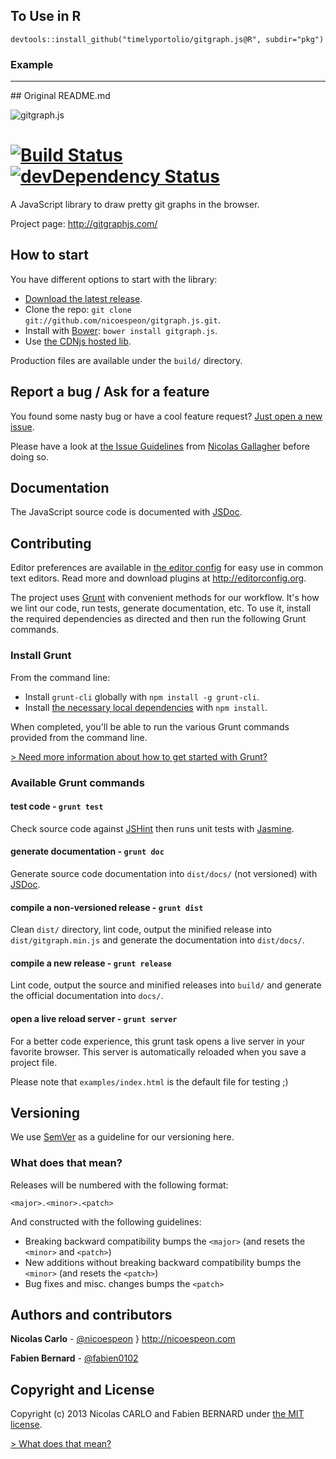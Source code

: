 ## To Use in R

```
devtools::install_github("timelyportolio/gitgraph.js@R", subdir="pkg")
```

### Example


<hr/>
## Original README.md

![gitgraph.js](/assets/logo/gitgraph-logo.png)

[![Build Status](https://secure.travis-ci.org/nicoespeon/gitgraph.js.png)](http://travis-ci.org/nicoespeon/gitgraph.js) [![devDependency Status](https://david-dm.org/nicoespeon/gitgraph.js/dev-status.png)](https://david-dm.org/nicoespeon/gitgraph.js#info=devDependencies)
===========

A JavaScript library to draw pretty git graphs in the browser.

Project page: <http://gitgraphjs.com/>

## How to start

You have different options to start with the library:

- [Download the latest release](https://github.com/nicoespeon/gitgraph.js/releases/latest).
- Clone the repo: `git clone git://github.com/nicoespeon/gitgraph.js.git`.
- Install with [Bower](http://bower.io/): `bower install gitgraph.js`.
- Use [the CDNjs hosted lib](https://cdnjs.com/libraries/gitgraph.js).

Production files are available under the `build/` directory.

## Report a bug / Ask for a feature

You found some nasty bug or have a cool feature request? [Just open a new issue](https://github.com/nicoespeon/gitgraph.js/issues).

Please have a look at [the Issue Guidelines](https://github.com/necolas/issue-guidelines/blob/master/CONTRIBUTING.md) from [Nicolas Gallagher](https://github.com/necolas) before doing so.

## Documentation

The JavaScript source code is documented with [JSDoc](http://usejsdoc.org/).

## Contributing

Editor preferences are available in [the editor config](https://github.com/nicoespeon/gitgraph.js/blob/master/.editorconfig) for easy use in common text editors. Read more and download plugins at <http://editorconfig.org>.

The project uses [Grunt](http://gruntjs.com) with convenient methods for our workflow. It's how we lint our code, run tests, generate documentation, etc. To use it, install the required dependencies as directed and then run the following Grunt commands.

### Install Grunt

From the command line:

- Install `grunt-cli` globally with `npm install -g grunt-cli`.
- Install [the necessary local dependencies](https://github.com/nicoespeon/gitgraph.js/blob/master/.editorconfig) with `npm install`.

When completed, you'll be able to run the various Grunt commands provided from the command line.

[> Need more information about how to get started with Grunt?](http://gruntjs.com/getting-started)

### Available Grunt commands

#### test code - `grunt test`

Check source code against [JSHint](http://www.jshint.com/) then runs unit tests with [Jasmine](http://pivotal.github.io/jasmine/).

#### generate documentation - `grunt doc`

Generate source code documentation into `dist/docs/` (not versioned) with [JSDoc](http://usejsdoc.org/).

#### compile a non-versioned release - `grunt dist`

Clean `dist/` directory, lint code, output the minified release into `dist/gitgraph.min.js` and generate the documentation into `dist/docs/`.

#### compile a new release - `grunt release`

Lint code, output the source and minified releases into `build/` and generate the official documentation into `docs/`.

#### open a live reload server - `grunt server`

For a better code experience, this grunt task opens a live server in your favorite browser. This server is automatically reloaded when you save a project file.

Please note that `examples/index.html` is the default file for testing ;)

## Versioning

We use [SemVer](http://semver.org/) as a guideline for our versioning here.

### What does that mean?

Releases will be numbered with the following format:

```
<major>.<minor>.<patch>
```

And constructed with the following guidelines:

- Breaking backward compatibility bumps the `<major>` (and resets the `<minor>` and `<patch>`)
- New additions without breaking backward compatibility bumps the `<minor>` (and resets the `<patch>`)
- Bug fixes and misc. changes bumps the `<patch>`

## Authors and contributors

**Nicolas Carlo** - [@nicoespeon](https://twitter.com/nicoespeon) } <http://nicoespeon.com>

**Fabien Bernard** - [@fabien0102](https://twitter.com/fabien0102)

## Copyright and License

Copyright (c) 2013 Nicolas CARLO and Fabien BERNARD under [the MIT license](https://github.com/nicoespeon/gitgraph.js/blob/master/LICENSE.md).

[> What does that mean?](http://choosealicense.com/licenses/mit/)
